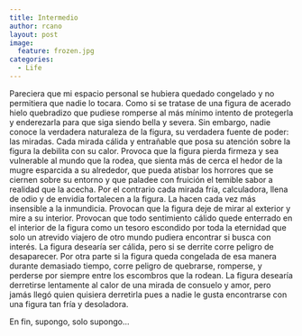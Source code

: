 ```yaml
---
title: Intermedio
author: rcano
layout: post
image:
  feature: frozen.jpg
categories:
  - Life
---
```


Pareciera que mi espacio personal se hubiera quedado congelado y no permitiera
que nadie lo tocara. Como si se tratase de una figura de acerado hielo
quebradizo que pudiese romperse al más mínimo intento de protegerla y
enderezarla para que siga siendo bella y severa. Sin embargo, nadie conoce la
verdadera naturaleza de la figura, su verdadera fuente de poder: las miradas.
Cada mirada cálida y entrañable que posa su atención sobre la figura la debilita
con su calor. Provoca que la figura pierda firmeza y sea vulnerable al mundo que
la rodea, que sienta más de cerca el hedor de la mugre esparcida a su alrededor,
que pueda atisbar los horrores que se ciernen sobre su entorno y que paladee con
fruición el temible sabor a realidad que la acecha. Por el contrario cada mirada
fría, calculadora, llena de odio y de envidia fortalecen a la figura. La hacen
cada vez más insensible a la inmundicia. Provocan que la figura deje de mirar al
exterior y mire a su interior. Provocan que todo sentimiento cálido quede
enterrado en el interior de la figura como un tesoro escondido por toda la
eternidad que solo un atrevido viajero de otro mundo pudiera encontrar si busca
con interés. La figura desearía ser cálida, pero si se derrite corre peligro de
desaparecer. Por otra parte si la figura queda congelada de esa manera durante
demasiado tiempo, corre peligro de quebrarse, romperse, y perderse por siempre
entre los escombros que la rodean. La figura desearía derretirse lentamente al
calor de una mirada de consuelo y amor, pero jamás llegó quien quisiera
derretirla pues a nadie le gusta encontrarse con una figura tan fría y
desoladora.

En fin, supongo, solo supongo...
